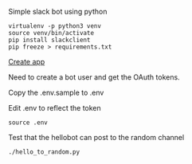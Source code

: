 Simple slack bot using python

    virtualenv -p python3 venv
    source venv/bin/activate
    pip install slackclient
    pip freeze > requirements.txt

[Create app](https://api.slack.com/apps?new_app=1)

Need to create a bot user and get the OAuth tokens.

Copy the .env.sample to .env

Edit .env to reflect the token

    source .env

Test that the hellobot can post to the random channel

    ./hello_to_random.py




